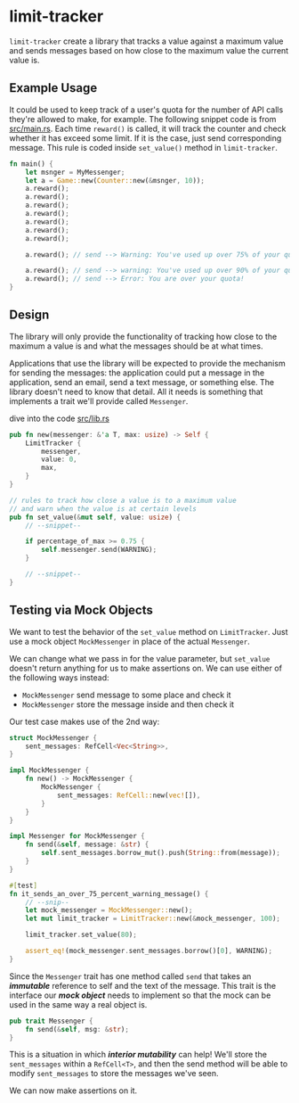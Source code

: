 # limit-tracker

`limit-tracker` create a library that tracks a value against a maximum value
and sends messages based on how close to the maximum value the current value is.

## Example Usage

It could be used to keep track of a user's quota for the number
of API calls they're allowed to make, for example.
The following snippet code is from [src/main.rs](./src/main.rs).
Each time `reward()` is called, it will track the counter
and check whether it has exceed some limit. If it is the case,
just send corresponding message. This rule is coded inside
`set_value()` method in `limit-tracker`.

```rust
fn main() {
    let msnger = MyMessenger;
    let a = Game::new(Counter::new(&msnger, 10));
    a.reward();
    a.reward();
    a.reward();
    a.reward();
    a.reward();
    a.reward();
    a.reward();

    a.reward(); // send --> Warning: You've used up over 75% of your quota!

    a.reward(); // send --> warning: You've used up over 90% of your quota!
    a.reward(); // send --> Error: You are over your quota!
}
```

## Design

The library will only provide the functionality of
tracking how close to the maximum a value is and what the messages should be at what times.

Applications that use the library will be expected to provide
the mechanism for sending the messages: the application could
put a message in the application, send an email, send a text message,
or something else.
The library doesn't need to know that detail. All it needs is something
that implements a trait we'll provide called `Messenger`. 

dive into the code [src/lib.rs](./src/lib.rs)

```rust
pub fn new(messenger: &'a T, max: usize) -> Self {
    LimitTracker {
        messenger,
        value: 0,
        max,
    }
}

// rules to track how close a value is to a maximum value
// and warn when the value is at certain levels
pub fn set_value(&mut self, value: usize) {
    // --snippet--

    if percentage_of_max >= 0.75 {
        self.messenger.send(WARNING);
    }

    // --snippet--
}
```

## Testing via Mock Objects

We want to test the behavior of the `set_value` method on `LimitTracker`.
Just use a mock object `MockMessenger` in place of the actual `Messenger`.

We can change what we pass in for the value parameter, but `set_value`
doesn't return anything for us to make assertions on.
We can use either of the following ways instead:

* `MockMessenger` send message to some place and check it
* `MockMessenger` store the message inside and then check it

Our test case makes use of the 2nd way:

```rust
struct MockMessenger {
    sent_messages: RefCell<Vec<String>>,
}

impl MockMessenger {
    fn new() -> MockMessenger {
        MockMessenger {
            sent_messages: RefCell::new(vec![]),
        }
    }
}

impl Messenger for MockMessenger {
    fn send(&self, message: &str) {
        self.sent_messages.borrow_mut().push(String::from(message));
    }
}

#[test]
fn it_sends_an_over_75_percent_warning_message() {
    // --snip--
    let mock_messenger = MockMessenger::new();
    let mut limit_tracker = LimitTracker::new(&mock_messenger, 100);

    limit_tracker.set_value(80);

    assert_eq!(mock_messenger.sent_messages.borrow()[0], WARNING);
}
```

Since the `Messenger` trait has one method called `send` that takes
an ***immutable*** reference to self and the text of the message.
This trait is the interface our ***mock object*** needs to implement
so that the mock can be used in the same way a real object is.

```rust
pub trait Messenger {
    fn send(&self, msg: &str);
}
```

This is a situation in which ***interior mutability*** can help!
We'll store the `sent_messages` within a `RefCell<T>`, and then
the send method will be able to modify `sent_messages` to store
the messages we've seen.

We can now make assertions on it.
